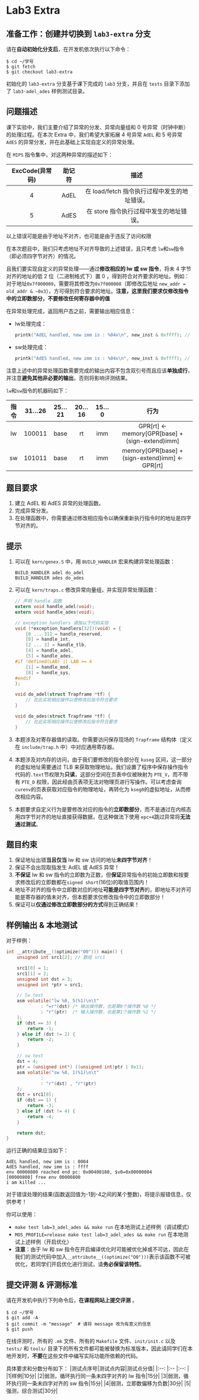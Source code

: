 # Lab3 Extra

## 准备工作：创建并切换到 `lab3-extra` 分支

请在**自动初始化分支后**，在开发机依次执行以下命令：

```console
$ cd ~/学号
$ git fetch
$ git checkout lab3-extra
```

初始化的 `lab3-extra` 分支基于课下完成的 `lab3` 分支，并且在 `tests` 目录下添加了 `lab3-adel_ades` 样例测试目录。

## 问题描述

课下实验中，我们主要介绍了异常的分发、异常向量组和 0 号异常（时钟中断）的处理过程。在本次 Extra 中，我们希望大家拓展 4 号异常 `AdEL` 和 5 号异常 `AdES` 的异常分发，并在此基础上实现自定义的异常处理。

在 `MIPS` 指令集中，对这两种异常的描述如下：

|ExcCode(异常码)|助记符|描述|
|:---:|:---:|:---:|
|4|AdEL|在 load/fetch 指令执行过程中发生的地址错误。|
|5|AdES|在 store 指令执行过程中发生的地址错误。|

以上错误可能是由于地址不对齐，也可能是由于违反了访问权限

在本次题目中，我们只考虑地址不对齐导致的上述错误，且只考虑 `lw`和`sw`指令（即必须四字节对齐）的情况。

且我们要实现自定义的异常处理——通过**修改相应的 lw 或 sw 指令**，将未 4 字节对齐的地址的低 2 位（二进制格式下）置 0 ，得到符合对齐要求的地址。例如：对于地址`0x7f000009`，需要将其修改为`0x7f000008`（即修改后地址 `new_addr = old_addr & ~0x3`），方可得到符合要求的地址。**注意，这里我们要求仅修改指令中的立即数部分，不要修改任何寄存器中的值**

在异常处理完成，返回用户态之前，需要输出相应信息：

* lw处理完成：

  ```c
  printk("AdEL handled, new imm is : %04x\n", new_inst & 0xffff); // 这里的 new_inst 替换为修改后的指令
  ```

* sw处理完成：

  ```c
  printk("AdES handled, new imm is : %04x\n", new_inst & 0xffff); // 这里的 new_inst 替换为修改后的指令
  ```

注意上述中的异常处理函数需要完成的输出内容不包含双引号而且应该**单独成行**，并注意**避免其他非必要的输出**，否则将影响评测结果。



`lw`和`sw`指令的机器码如下：

| 指令 | 31…26  | 25…21 | 20…16 | 15…0 |                     行为                      |
| :--: | :----: | :---: | :---: | :--: | :-------------------------------------------: |
|  lw  | 100011 |  base   |  rt   | imm  | GPR[rt] $\leftarrow$ memory[GPR[base] + (sign-extend)imm] |
|  sw  | 101011 |  base   |  rt   | imm  | memory[GPR[base] + (sign-extend)imm] $\leftarrow$ GPR[rt] |

## 题目要求

1. 建立 AdEL 和 AdES 异常的处理函数。
2. 完成异常分发。
3. 在处理函数中，你需要通过修改相应指令以确保重新执行指令时的地址是四字节对齐的。

## 提示

1. 可以在 `kern/genex.S` 中，用 `BUILD_HANDLER` 宏来构建异常处理函数：

    ```assembly
    BUILD_HANDLER adel do_adel
    BUILD_HANDLER ades do_ades
    ```

2. 可以在 `kern/traps.c` 修改异常向量组，并实现异常处理函数：
    ```c
    // 声明 handle 函数
    extern void handle_adel(void);
    extern void handle_ades(void);

	// exception_handlers 请按以下代码实现
    void (*exception_handlers[32])(void) = {
		[0 ... 31] = handle_reserved,
		[0] = handle_int,
		[2 ... 3] = handle_tlb,
		[4] = handle_adel,
		[5] = handle_ades,
	#if !defined(LAB) || LAB >= 4
		[1] = handle_mod,
		[8] = handle_sys,
	#endif
	};

    void do_adel(struct Trapframe *tf) {
     	// 在此实现相应操作以使修改后指令符合要求
    }

    void do_ades(struct Trapframe *tf) {
	 	// 在此实现相应操作以使修改后指令符合要求
    }
    ```

3. 本题涉及对寄存器值的读取。你需要访问保存现场的 `Trapframe` 结构体（定义在 `include/trap.h` 中）中对应通用寄存器。

4. 本题涉及对内存的访问，由于我们要修改的指令部分在 `kuseg` 区间，这一部分的虚拟地址需要通过 TLB 来获取物理地址。我们设置了程序中保存操作指令代码的`.text`节权限为**只读**，这部分空间在页表中仅被映射为 `PTE_V`，而不带有 `PTE_D` 权限，因此经由页表项无法对物理页进行写操作。可以考虑查询 `curenv`的页表获取对应指令的物理地址，再转化为 `kseg0`的虚拟地址，从而修改相应内容。

5. 本题要求自定义行为是要修改对应的指令的**立即数部分**，而不是通过在内核态用四字节对齐的地址直接获得数据，在这种做法下使用 `epc+4`跳过异常将**无法通过测试**。

## 题目约束

1. 保证地址出错**当且仅当** lw 和 sw 访问的地址**未四字节对齐**！
2. 保证不会出现取指发生 AdEL 或 AdES 异常！
3. **不保证** lw 和 sw 指令的立即数为正数，但**保证**异常指令的初始立即数和按要求修改后的立即数都在`signed short`(16位)的取值范围内！
4. 地址不对齐的指令中立即数对应的地址**可能是四字节对齐**的，即地址不对齐可能是寄存器的值未对齐，但本题要求仅修改指令中的立即数部分！
5. 保证可以**仅通过修改立即数部分的方式**得到正确结果！

## 样例输出 & 本地测试

对于样例：

```c
int __attribute__((optimize("O0"))) main() {
	unsigned int src1[2]; // 数组 src1

	src1[0] = 1;
	src1[1] = 2;
	unsigned int dst = 3;
	unsigned int *ptr = src1;

	// lw test
	asm volatile("lw %0, 5(%1)\n\t"
		     : "=r"(dst) /* 输出操作数，也是第0个操作数 %0 */
		     : "r"(ptr)	 /* 输入操作数，也是第1个操作数 %1 */
	);
	if (dst == 3) {
		return -1;
	} else if (dst != 2) {
		return -2;
	}

	// sw test
	dst = 4;
	ptr = (unsigned int*) ((unsigned int)ptr | 0x1);
	asm volatile("sw %0, 1(%1)\n\t"
		     :
		     : "r"(dst) , "r"(ptr)
	);
	dst = src1[0];
	if (dst == 1) {
		return -3;
	} else if (dst != 4) {
		return -4;
	}

	return dst;
}
```

运行正确的结果应当如下：

```console
AdEL handled, new imm is : 0004
AdES handled, new imm is : ffff
env 00000800 reached end pc: 0x00400180, $v0=0x00000004
[00000800] free env 00000800
i am killed ...
```

对于错误处理的结果(函数返回值为-1到-4之间的某个整数)，将提示报错信息，仅供参考！

你可以使用：

- `make test lab=3_adel_ades && make run` 在本地测试上述样例（调试模式）
- `MOS_PROFILE=release make test lab=3_adel_ades && make run` 在本地测试上述样例（开启优化）
- **注意**：由于 lw 和 sw 指令在开启编译优化时可能被优化掉或不可达，因此在我们的测试代码中加入`__attribute__((optimize("O0")))`表示该函数不可被优化，若同学们开启优化进行测试，请**务必保留该特性**。

## 提交评测 & 评测标准

请在开发机中执行下列命令后，**在课程网站上提交评测** 。

```console
$ cd ~/学号
$ git add -A
$ git commit -m "message"  # 请将 message 改为有意义的信息
$ git push
```

在线评测时，所有的 `.mk` 文件、所有的 `Makefile` 文件、`init/init.c` 以及 `tests/` 和 `tools/` 目录下的所有文件都可能被替换为标准版本，因此请同学们在本地开发时，**不要**在这些文件中编写实际功能所依赖的代码。

具体要求和分数分布如下：
|测试点序号|测试点内容|测试点分值|
|:--: |:-- |:--: |
|1|样例|10分|
|2|弱测，循环执行同一条未四字对齐的 lw 指令|15分|
|3|弱测，循环执行同一条未四字对齐的 sw 指令|15分|
|4|弱测，立即数偏移为负数|30分|
|5|强测，综合测试|30分|
